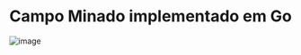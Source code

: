 # Campo Minado implementado em Go
![image](https://user-images.githubusercontent.com/24421245/131231766-2988e406-6144-4bb6-801f-cc3b2eb57b9d.png)

